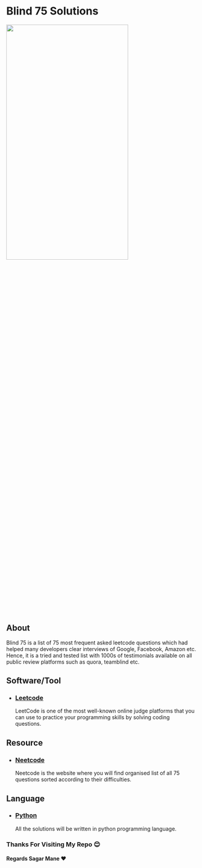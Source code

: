 # Blind 75 Solutions

<p>
  <img src="https://img.freepik.com/free-vector/brain-with-digital-circuit-programmer-with-laptop-machine-learning-artificial-intelligence-digital-brain-artificial-thinking-process-concept-vector-isolated-illustration_335657-2246.jpg?w=996&t=st=1664304040~exp=1664304640~hmac=119cf5e11950efddc59a3f69c4f736a70c3142af7e3ed5668cc998992e023525" width="80%" height="40%"/>
</p>

## About

Blind 75 is a list of 75 most frequent asked leetcode questions which had helped many developers clear interviews of Google, Facebook, Amazon etc. Hence, it is a tried and tested list with 1000s of testimonials available on all public review platforms such as quora, teamblind etc.

## Software/Tool

- ###  <a href="https://leetcode.com/" target="_blank">Leetcode</a>

  LeetCode is one of the most well-known online judge platforms that you can use to practice your programming skills by solving coding questions.
  
## Resource 

- ###  <a href="https://neetcode.io/practice" target="_blank">Neetcode</a>

  Neetcode is the website where you will find organised list of all 75 questions sorted according to their difficulties.

## Language

- ###  <a href="https://www.python.org/downloads/" target="_blank">Python</a>

  All the solutions will be written in python programming language.
  
### Thanks For Visiting My Repo :blush:
#### Regards Sagar Mane :heart:
